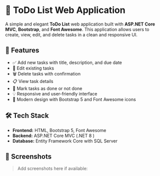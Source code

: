 # 📝 ToDo List Web Application

A simple and elegant **ToDo List** web application built with **ASP.NET Core MVC**, **Bootstrap**, and **Font Awesome**. This application allows users to create, view, edit, and delete tasks in a clean and responsive UI.

## 🚀 Features

- ✅ Add new tasks with title, description, and due date
- 📝 Edit existing tasks
- 🗑️ Delete tasks with confirmation
- 📋 View task details
- 📆 Mark tasks as done or not done
- 💡 Responsive and user-friendly interface
- 🎨 Modern design with Bootstrap 5 and Font Awesome icons

## 🛠️ Tech Stack

- **Frontend:** HTML, Bootstrap 5, Font Awesome
- **Backend:** ASP.NET Core MVC (.NET 8 )
- **Database:** Entity Framework Core with SQL Server

## 📸 Screenshots

> Add screenshots here if available:
